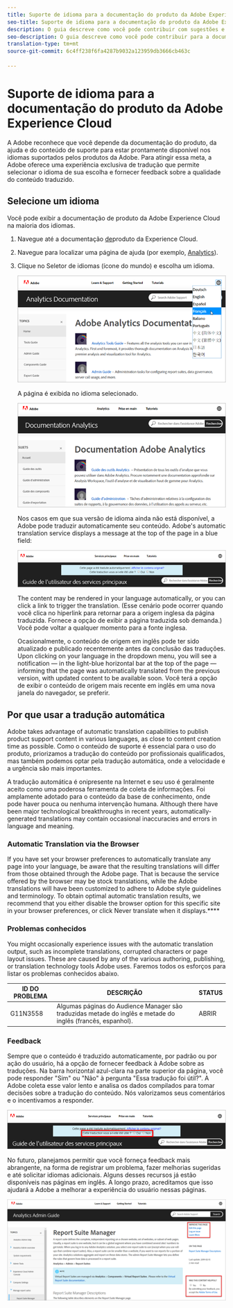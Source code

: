 ```yaml
---
title: Suporte de idioma para a documentação do produto da Adobe Experience Cloud
seo-title: Suporte de idioma para a documentação do produto da Adobe Experience Cloud
description: O guia descreve como você pode contribuir com sugestões e adições para o site da documentação da Adobe.
seo-description: O guia descreve como você pode contribuir para a documentação técnica da [!UICONTROL Adobe Experience Cloud].
translation-type: tm+mt
source-git-commit: 6c4ff238f6fa4287b9032a123959db3666cb463c

---
```



# Suporte de idioma para a documentação do produto da Adobe Experience Cloud

A Adobe reconhece que você depende da documentação do produto, da ajuda e do conteúdo de suporte para estar prontamente disponível nos idiomas suportados pelos produtos da Adobe. Para atingir essa meta, a Adobe oferece uma experiência exclusiva de tradução que permite selecionar o idioma de sua escolha e fornecer feedback sobre a qualidade do conteúdo traduzido.

## Selecione um idioma

Você pode exibir a documentação de produto da Adobe Experience Cloud na maioria dos idiomas.

1. Navegue até a documentação [de](https://helpx.adobe.com/support/experience-cloud.html)produto da Experience Cloud.

1. Navegue para localizar uma página de ajuda (por exemplo, [Analytics](https://docs.adobe.com/content/help/en/analytics/landing/home.html)).

1. Clique no Seletor de idiomas (ícone do mundo) e escolha um idioma.

   ![Seletor de idiomas](assets/language-dropdown.png)

   A página é exibida no idioma selecionado.

   ![Página traduzida](assets/french.png)

   Nos casos em que sua versão de idioma ainda não está disponível, a Adobe pode traduzir automaticamente seu conteúdo. Adobe's automatic translation service displays a message at the top of the page in a blue field:

   ![Translation message](assets/machine-translation-message.png)

   The content may be rendered in your language automatically, or you can click a link to trigger the translation. (Esse cenário pode ocorrer quando você clica no hiperlink para retornar para a origem inglesa da página traduzida. Fornece a opção de exibir a página traduzida sob demanda.) Você pode voltar a qualquer momento para a fonte inglesa.

   Ocasionalmente, o conteúdo de origem em inglês pode ter sido atualizado e publicado recentemente antes da conclusão das traduções. Upon clicking on your language in the dropdown menu, you will see a notification — in the light-blue horizontal bar at the top of the page — informing that the page was automatically translated from the previous version, with updated content to be available soon. Você terá a opção de exibir o conteúdo de origem mais recente em inglês em uma nova janela do navegador, se preferir.

## Por que usar a tradução automática

Adobe takes advantage of automatic translation capabilities to publish product support content in various languages, as close to content creation time as possible. Como o conteúdo de suporte é essencial para o uso do produto, priorizamos a tradução do conteúdo por profissionais qualificados, mas também podemos optar pela tradução automática, onde a velocidade e a urgência são mais importantes.

A tradução automática é onipresente na Internet e seu uso é geralmente aceito como uma poderosa ferramenta de coleta de informações. Foi amplamente adotado para o conteúdo da base de conhecimento, onde pode haver pouca ou nenhuma intervenção humana. Although there have been major technological breakthroughs in recent years, automatically-generated translations may contain occasional inaccuracies and errors in language and meaning.

### Automatic Translation via the Browser

If you have set your browser preferences to automatically translate any page into your language, be aware that the resulting translations will differ from those obtained through the Adobe page. That is because the service offered by the browser may be stock translations, while the Adobe translations will have been customized to adhere to Adobe style guidelines and terminology. To obtain optimal automatic translation results, we recommend that you either disable the browser option for this specific site in your browser preferences, or click Never translate when it displays.****

### Problemas conhecidos

You might occasionally experience issues with the automatic translation output, such as incomplete translations, corrupted characters or page layout issues. These are caused by any of the various authoring, publishing, or translation technology tools Adobe uses. Faremos todos os esforços para listar os problemas conhecidos abaixo.

| **ID DO PROBLEMA** | **DESCRIÇÃO** | **STATUS** |
|--------------|-------------------------------------------------------------------------------------|------------|
| G11N3558 | Algumas páginas do Audience Manager são traduzidas metade do inglês e metade do inglês (francês, espanhol). | ABRIR |

### Feedback

Sempre que o conteúdo é traduzido automaticamente, por padrão ou por ação do usuário, há a opção de fornecer feedback à Adobe sobre as traduções. Na barra horizontal azul-clara na parte superior da página, você pode responder "Sim" ou "Não" à pergunta "Essa tradução foi útil?". A Adobe coleta esse valor lento e analisa os dados compilados para tomar decisões sobre a tradução do conteúdo. Nós valorizamos seus comentários e o incentivamos a responder.

![Feedback](assets/machine-translation-feedback.png)

No futuro, planejamos permitir que você forneça feedback mais abrangente, na forma de registrar um problema, fazer melhorias sugeridas e até solicitar idiomas adicionais. Alguns desses recursos já estão disponíveis nas páginas em inglês. A longo prazo, acreditamos que isso ajudará a Adobe a melhorar a experiência do usuário nessas páginas.

![Melhorar esta página](assets/feedback.png)
